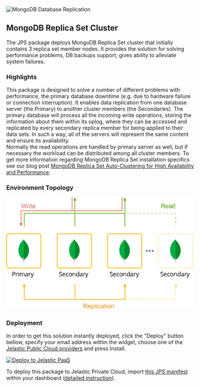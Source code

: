 <img src="images/mongodb-logo.png" width="300" alt="MongoDB Database Replication"/>

## MongoDB Replica Set Cluster

The JPS package deploys MongoDB Replica Set cluster that initially contains 3 replica set member nodes. It provides the solution for solving performance problems, DB backups support, gives ability to alleviate system failures. 

### Highlights
This package is designed to solve a number of different problems with performance, the primary database downtime (e.g. due to hardware failure or connection interruption).
It enables data replication from one database server (the Primary) to another  cluster members (the Secondaries).
The primary database will process all the incoming write operations, storing the information about them within its oplog, where they can be accessed and replicated by every secondary replica member for being applied to their data sets. In such a way, all of the servers will represent the same content and ensure its availability.  
Normally the read operations are handled by primary server as well, but if necessary the workload can be distributed among all cluster members. To get more information regarding MongoDB Replica Set installation specifics  see our blog post [MongoDB Replica Set Auto-Сlustering for High Availability and Performance](https://jelastic.com/blog/mongodb-auto-clustering/).
 

### Environment Topology

<p align="left"> 
<img src="images/mongodb.svg" width="500">
</p>

### Deployment

In order to get this solution instantly deployed, click the "Deploy" button bellow, specify your email address within the widget, choose one of the [Jelastic Public Cloud providers](https://jelastic.cloud) and press Install.

[![Deploy to Jelastic PaaS](images/deploy-to-jelastic.png)](https://jelastic.com/install-application/?manifest=https%3A%2F%2Fgithub.com%2Fjelastic-jps%2Fmongodb%2Fraw%2Fmaster%2Fmanifest.yaml)

To deploy this package to Jelastic Private Cloud, import [this JPS manifest](manifest.yaml) within your dashboard ([detailed instruction](https://docs.jelastic.com/environment-import)).

